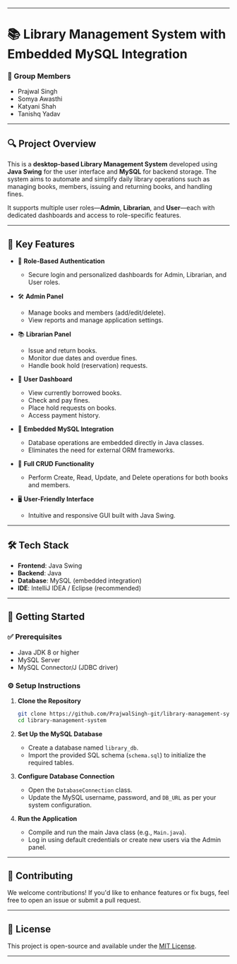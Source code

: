 
---

# 📚 Library Management System with Embedded MySQL Integration

### 👥 Group Members

* Prajwal Singh
* Somya Awasthi
* Katyani Shah
* Tanishq Yadav

---

## 🔍 Project Overview

This is a **desktop-based Library Management System** developed using **Java Swing** for the user interface and **MySQL** for backend storage. The system aims to automate and simplify daily library operations such as managing books, members, issuing and returning books, and handling fines.

It supports multiple user roles—**Admin**, **Librarian**, and **User**—each with dedicated dashboards and access to role-specific features.

---

## 🎯 Key Features

* 🔐 **Role-Based Authentication**

  * Secure login and personalized dashboards for Admin, Librarian, and User roles.

* 🛠️ **Admin Panel**

  * Manage books and members (add/edit/delete).
  * View reports and manage application settings.

* 📚 **Librarian Panel**

  * Issue and return books.
  * Monitor due dates and overdue fines.
  * Handle book hold (reservation) requests.

* 👤 **User Dashboard**

  * View currently borrowed books.
  * Check and pay fines.
  * Place hold requests on books.
  * Access payment history.

* 💾 **Embedded MySQL Integration**

  * Database operations are embedded directly in Java classes.
  * Eliminates the need for external ORM frameworks.

* 🔄 **Full CRUD Functionality**

  * Perform Create, Read, Update, and Delete operations for both books and members.

* 🖥️ **User-Friendly Interface**

  * Intuitive and responsive GUI built with Java Swing.

---

## 🛠️ Tech Stack

* **Frontend**: Java Swing
* **Backend**: Java
* **Database**: MySQL (embedded integration)
* **IDE**: IntelliJ IDEA / Eclipse (recommended)

---

## 🚀 Getting Started

### ✅ Prerequisites

* Java JDK 8 or higher
* MySQL Server
* MySQL Connector/J (JDBC driver)

### ⚙️ Setup Instructions

1. **Clone the Repository**

   ```bash
   git clone https://github.com/PrajwalSingh-git/library-management-system.git
   cd library-management-system
   ```

2. **Set Up the MySQL Database**

   * Create a database named `library_db`.
   * Import the provided SQL schema (`schema.sql`) to initialize the required tables.

3. **Configure Database Connection**

   * Open the `DatabaseConnection` class.
   * Update the MySQL username, password, and `DB_URL` as per your system configuration.

4. **Run the Application**

   * Compile and run the main Java class (e.g., `Main.java`).
   * Log in using default credentials or create new users via the Admin panel.

---

## 🤝 Contributing

We welcome contributions! If you'd like to enhance features or fix bugs, feel free to open an issue or submit a pull request.

---

## 📄 License

This project is open-source and available under the [MIT License](LICENSE).

---


